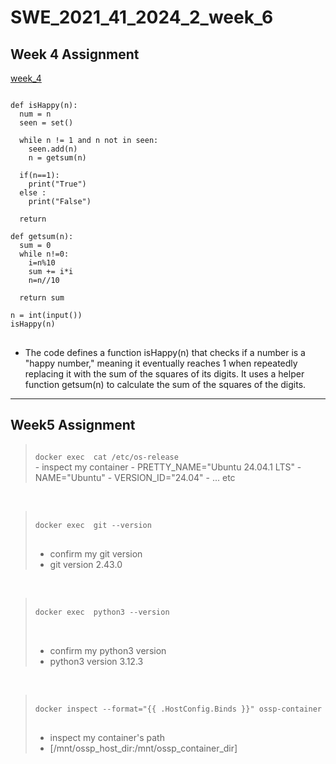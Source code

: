 # SWE_2021_41_2024_2_week_6
## Week 4 Assignment
[week_4](https://github.com/minju0304/SWE_2021_41_2024_2_week4.git)
<pre>
<code>
def isHappy(n):
  num = n
  seen = set()

  while n != 1 and n not in seen:
    seen.add(n)
    n = getsum(n)

  if(n==1):
    print("True")
  else :
    print("False")

  return

def getsum(n):
  sum = 0
  while n!=0:
    i=n%10
    sum += i*i
    n=n//10

  return sum

n = int(input())
isHappy(n)
</code>
</pre>
- The code defines a function isHappy(n) that checks if a number is a "happy number," meaning it eventually reaches 1 when repeatedly replacing it with the sum of the squares of its digits. It uses a helper function getsum(n) to calculate the sum of the squares of the digits.
---
## Week5 Assignment

>  <code>
>docker exec <ossp_container> cat /etc/os-release
></code>
>- inspect my container
>- PRETTY_NAME="Ubuntu 24.04.1 LTS"
>- NAME="Ubuntu"
>- VERSION_ID="24.04"
>- ... etc 

<br>

><pre>
>  <code>
>docker exec <ossp_container> git --version
></code>
> </pre>
>- confirm my git version
>- git version 2.43.0

<br>

><pre>
>  <code>
>docker exec <ossp_container> python3 --version
></code>
>  </pre>
>- confirm my python3 version
>- python3 version 3.12.3

<br>

><pre>
>  <code>
>docker inspect --format="{{ .HostConfig.Binds }}" ossp-container 
></code>
></pre>
>- inspect my container's path
>- [/mnt/ossp_host_dir:/mnt/ossp_container_dir]

